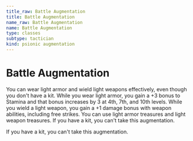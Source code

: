 ```yaml
---
title_raw: Battle Augmentation
title: Battle Augmentation
name_raw: Battle Augmentation
name: Battle Augmentation
type: classes
subtype: tactician
kind: psionic augmentation
---
```


# Battle Augmentation

You can wear light armor and wield light weapons effectively, even though you don't have a kit. While you wear light armor, you gain a +3 bonus to Stamina and that bonus increases by 3 at 4th, 7th, and 10th levels. While you wield a light weapon, you gain a +1 damage bonus with weapon abilities, including free strikes. You can use light armor treasures and light weapon treasures. If you have a kit, you can't take this augmentation.

If you have a kit, you can't take this augmentation.
